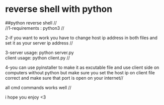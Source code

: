 # reverse shell with python
##python reverse shell //                                                     
  //1-requirements : python3 // 
                                                                                     
  2-if you want to work you have to change host ip address in both files and set it as your server ip address //                                     
                                                                                                                                      
  3-server usage: python server.py                                                                    
    client usage: python client.py //  
    
  4-you can use pyinstaller to make it as excutable file and use client side on computers without python but make sure you set the host ip on client file correct and       make sure that port is open on your internet//    
                                                                                                                             
  all cmd commands works well //                                                                                                    
                                                                                                     
i hope you enjoy <3                                                          
